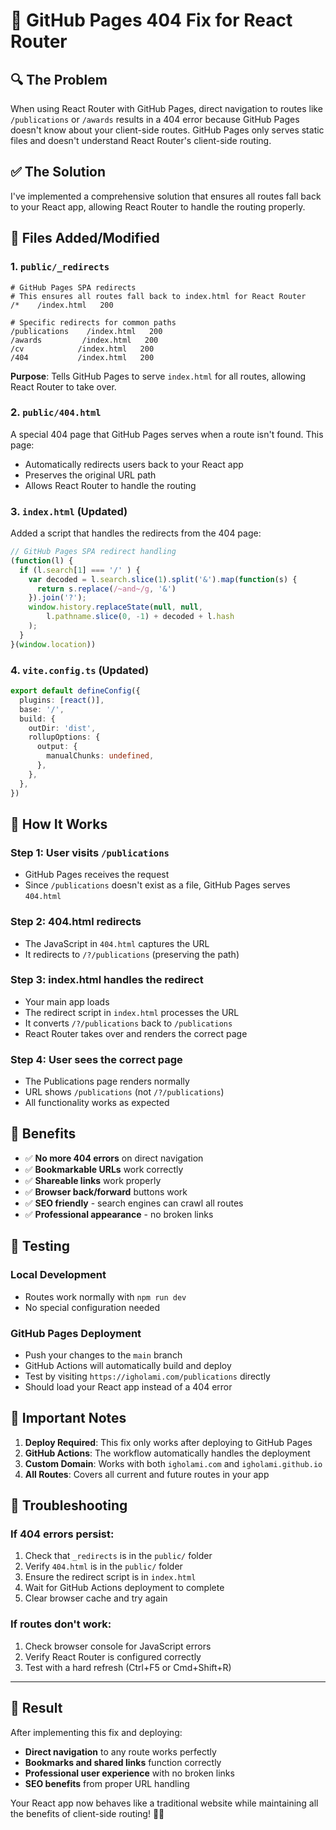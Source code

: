 # 🚀 GitHub Pages 404 Fix for React Router

## 🔍 **The Problem**

When using React Router with GitHub Pages, direct navigation to routes like `/publications` or `/awards` results in a 404 error because GitHub Pages doesn't know about your client-side routes. GitHub Pages only serves static files and doesn't understand React Router's client-side routing.

## ✅ **The Solution**

I've implemented a comprehensive solution that ensures all routes fall back to your React app, allowing React Router to handle the routing properly.

## 📁 **Files Added/Modified**

### **1. `public/_redirects`**
```
# GitHub Pages SPA redirects
# This ensures all routes fall back to index.html for React Router
/*    /index.html   200

# Specific redirects for common paths
/publications    /index.html   200
/awards         /index.html   200
/cv            /index.html   200
/404           /index.html   200
```

**Purpose**: Tells GitHub Pages to serve `index.html` for all routes, allowing React Router to take over.

### **2. `public/404.html`**
A special 404 page that GitHub Pages serves when a route isn't found. This page:
- Automatically redirects users back to your React app
- Preserves the original URL path
- Allows React Router to handle the routing

### **3. `index.html` (Updated)**
Added a script that handles the redirects from the 404 page:
```javascript
// GitHub Pages SPA redirect handling
(function(l) {
  if (l.search[1] === '/' ) {
    var decoded = l.search.slice(1).split('&').map(function(s) { 
      return s.replace(/~and~/g, '&')
    }).join('?');
    window.history.replaceState(null, null,
        l.pathname.slice(0, -1) + decoded + l.hash
    );
  }
}(window.location))
```

### **4. `vite.config.ts` (Updated)**
```typescript
export default defineConfig({
  plugins: [react()],
  base: '/',
  build: {
    outDir: 'dist',
    rollupOptions: {
      output: {
        manualChunks: undefined,
      },
    },
  },
})
```

## 🔄 **How It Works**

### **Step 1: User visits `/publications`**
- GitHub Pages receives the request
- Since `/publications` doesn't exist as a file, GitHub Pages serves `404.html`

### **Step 2: 404.html redirects**
- The JavaScript in `404.html` captures the URL
- It redirects to `/?/publications` (preserving the path)

### **Step 3: index.html handles the redirect**
- Your main app loads
- The redirect script in `index.html` processes the URL
- It converts `/?/publications` back to `/publications`
- React Router takes over and renders the correct page

### **Step 4: User sees the correct page**
- The Publications page renders normally
- URL shows `/publications` (not `/?/publications`)
- All functionality works as expected

## 🎯 **Benefits**

- ✅ **No more 404 errors** on direct navigation
- ✅ **Bookmarkable URLs** work correctly
- ✅ **Shareable links** work properly
- ✅ **Browser back/forward** buttons work
- ✅ **SEO friendly** - search engines can crawl all routes
- ✅ **Professional appearance** - no broken links

## 🧪 **Testing**

### **Local Development**
- Routes work normally with `npm run dev`
- No special configuration needed

### **GitHub Pages Deployment**
- Push your changes to the `main` branch
- GitHub Actions will automatically build and deploy
- Test by visiting `https://igholami.com/publications` directly
- Should load your React app instead of a 404 error

## 🚨 **Important Notes**

1. **Deploy Required**: This fix only works after deploying to GitHub Pages
2. **GitHub Actions**: The workflow automatically handles the deployment
3. **Custom Domain**: Works with both `igholami.com` and `igholami.github.io`
4. **All Routes**: Covers all current and future routes in your app

## 🔧 **Troubleshooting**

### **If 404 errors persist:**
1. Check that `_redirects` is in the `public/` folder
2. Verify `404.html` is in the `public/` folder
3. Ensure the redirect script is in `index.html`
4. Wait for GitHub Actions deployment to complete
5. Clear browser cache and try again

### **If routes don't work:**
1. Check browser console for JavaScript errors
2. Verify React Router is configured correctly
3. Test with a hard refresh (Ctrl+F5 or Cmd+Shift+R)

---

## 🎉 **Result**

After implementing this fix and deploying:
- **Direct navigation** to any route works perfectly
- **Bookmarks and shared links** function correctly
- **Professional user experience** with no broken links
- **SEO benefits** from proper URL handling

Your React app now behaves like a traditional website while maintaining all the benefits of client-side routing! 🚀✨
